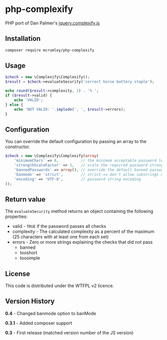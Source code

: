 php-complexify
===============

PHP port of Dan Palmer's [jquery.complexify.js](https://github.com/danpalmer/jquery.complexify.js/)

## Installation

```bash
composer require mcrumley/php-complexify
```

## Usage
```php
$check = new \Complexify\Complexify();
$result = $check->evaluateSecurity('correct horse battery staple');

echo round($result->complexity, 1) . '% ';
if ($result->valid) {
    echo 'VALID';
} else {
    echo 'NOT VALID: '.implode(', ', $result->errors);
}
```

## Configuration

You can override the default configuration by passing an array to the constructor.

```php
$check = new \Complexify\Complexify(array(
    'minimumChars' => 8,          // the minimum acceptable password length
    'strengthScaleFactor' => 1,   // scale the required password strength (higher numbers require a more complex password)
    'bannedPasswords' => array(), // override the default banned password list
    'banmode' => 'strict',        // strict == don't allow substrings of banned passwords, loose == only ban exact matches
    'encoding' => 'UTF-8',        // password string encoding
));
```

## Return value

The `evaluateSecurity` method returns an object containing the following properties:

- valid - `TRUE` if the password passes all checks
- complexity - The calculated complexity as a percent of the maximum (25 characters with at least one from each set)
- errors - Zero or more strings explaining the checks that did not pass
  - banned
  - tooshort
  - toosimple

## License

This code is distributed under the WTFPL v2 licence.

## Version History

**0.4** - Changed banmode option to banMode

**0.3.1** - Added composer support

**0.3** - First release (matched version number of the JS version)
